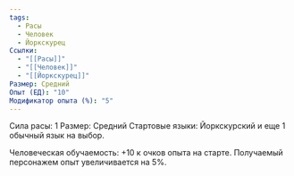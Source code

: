 ```yaml
---
tags:
  - Расы
  - Человек
  - Йоркскурец
Ссылки:
  - "[[Расы]]"
  - "[[Человек]]"
  - "[[Йоркскурец]]"
Размер: Средний
Опыт (ЕД): "10"
Модификатор опыта (%): "5"
---
```

Сила расы: 1
Размер: Средний
Стартовые языки: Йоркскурский и еще 1 обычный язык на выбор.

Человеческая обучаемость:
+10 к очков опыта на старте.
Получаемый персонажем опыт увеличивается на 5%.



